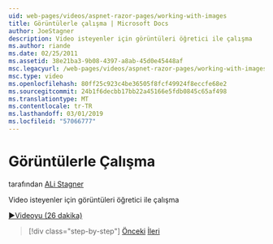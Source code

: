 ```yaml
---
uid: web-pages/videos/aspnet-razor-pages/working-with-images
title: Görüntülerle çalışma | Microsoft Docs
author: JoeStagner
description: Video isteyenler için görüntüleri öğretici ile çalışma
ms.author: riande
ms.date: 02/25/2011
ms.assetid: 38e21ba3-9b08-4397-a8ab-45d0e45448af
msc.legacyurl: /web-pages/videos/aspnet-razor-pages/working-with-images
msc.type: video
ms.openlocfilehash: 80ff25c923c4be36505f8fcf49924f8eccfe68e2
ms.sourcegitcommit: 24b1f6decbb17bb22a45166e5fdb0845c65af498
ms.translationtype: MT
ms.contentlocale: tr-TR
ms.lasthandoff: 03/01/2019
ms.locfileid: "57066777"
---
```

<a name="working-with-images"></a>Görüntülerle Çalışma
====================
tarafından [ALi Stagner](https://github.com/JoeStagner)

Video isteyenler için görüntüleri öğretici ile çalışma

[&#9654;Videoyu (26 dakika)](https://channel9.msdn.com/Blogs/ASP-NET-Site-Videos/working-with-images)

> [!div class="step-by-step"]
> [Önceki](working-with-files.md)
> [İleri](working-with-video.md)
